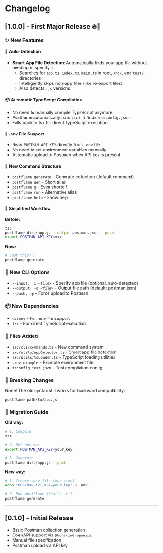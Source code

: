 # Changelog

## [1.0.0] - First Major Release 🔥🎉

### ✨ New Features

#### 🎯 Auto-Detection
- **Smart App File Detection**: Automatically finds your app file without needing to specify it
  - Searches for `app.ts`, `index.ts`, `main.ts` in root, `src/`, and `test/` directories
  - Intelligently skips non-app files (like re-export files)
  - Also detects `.js` versions

#### 📦 Automatic TypeScript Compilation
- No need to manually compile TypeScript anymore
- Postflame automatically runs `tsc` if it finds a `tsconfig.json`
- Falls back to tsx for direct TypeScript execution

#### 🔐 .env File Support
- Read `POSTMAN_API_KEY` directly from `.env` file
- No need to set environment variables manually
- Automatic upload to Postman when API key is present

#### 🎨 New Command Structure
- `postflame generate` - Generate collection (default command)
- `postflame gen` - Short alias
- `postflame g` - Even shorter!
- `postflame run` - Alternative alias
- `postflame help` - Show help

#### 🚀 Simplified Workflow
**Before:**
```bash
tsc
postflame dist/app.js --output postman.json --push
export POSTMAN_API_KEY=xxx
```

**Now:**
```bash
# Just this! 🎉
postflame generate
```

### 🔧 New CLI Options

- `--input, -i <file>` - Specify app file (optional, auto-detected)
- `--output, -o <file>` - Output file path (default: postman.json)
- `--push, -p` - Force upload to Postman

### 📦 New Dependencies

- `dotenv` - For .env file support
- `tsx` - For direct TypeScript execution

### 📝 Files Added

- `src/cli/commands.ts` - New command system
- `src/utils/appDetector.ts` - Smart app file detection
- `src/utils/tsLoader.ts` - TypeScript loading utilities
- `.env.example` - Example environment file
- `tsconfig.test.json` - Test compilation config

### 🔄 Breaking Changes

None! The old syntax still works for backward compatibility:
```bash
postflame path/to/app.js
```

### 🎯 Migration Guide

**Old way:**
```bash
# 1. Compile
tsc

# 2. Set env var
export POSTMAN_API_KEY=your_key

# 3. Generate
postflame dist/app.js --push
```

**New way:**
```bash
# 1. Create .env file (one time)
echo "POSTMAN_API_KEY=your_key" > .env

# 2. Run postflame (that's it!)
postflame generate
```

---

## [0.1.0] - Initial Release

- Basic Postman collection generation
- OpenAPI support via `@hono/zod-openapi`
- Manual file specification
- Postman upload via API key
